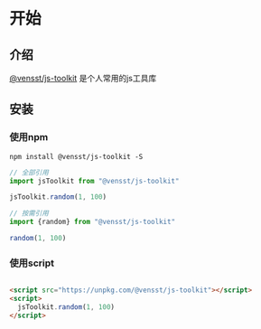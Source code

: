 # 开始

## 介绍

[@vensst/js-toolkit](https://github.com/vensst/js-toolkit) 是个人常用的js工具库

## 安装

### 使用npm

```shell
npm install @vensst/js-toolkit -S
```

```js
// 全部引用
import jsToolkit from "@vensst/js-toolkit"

jsToolkit.random(1, 100)

// 按需引用
import {random} from "@vensst/js-toolkit"

random(1, 100)
```

### 使用script

```html

<script src="https://unpkg.com/@vensst/js-toolkit"></script>
<script>
  jsToolkit.random(1, 100)
</script>
```


